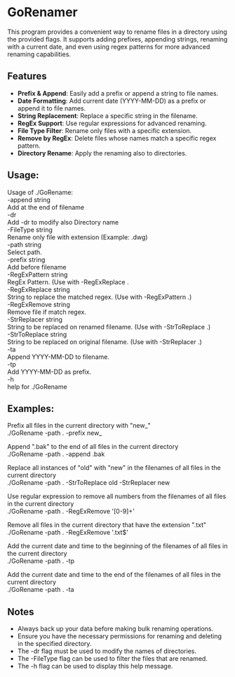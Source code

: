 # GoRenamer

This program provides a convenient way to rename files in a directory using the provided flags. It supports adding prefixes, appending strings, renaming with a current date, and even using regex patterns for more advanced renaming capabilities.

## Features

- **Prefix & Append**: Easily add a prefix or append a string to file names.
- **Date Formatting**: Add current date (YYYY-MM-DD) as a prefix or append it to file names.
- **String Replacement**: Replace a specific string in the filename.
- **RegEx Support**: Use regular expressions for advanced renaming.
- **File Type Filter**: Rename only files with a specific extension.
- **Remove by RegEx**: Delete files whose names match a specific regex pattern.
- **Directory Rename**: Apply the renaming also to directories.

## Usage:  
  
Usage of ./GoRename:  
  -append string  
    Add <string> at the end of filename  
  -dr  
    Add -dr to modify also Directory name  
  -FileType string  
    Rename only file with extension (Example: .dwg)  
  -path string  
    Select path.  
  -prefix string  
    Add <string> before filename  
  -RegExPattern string  
    RegEx Pattern. (Use with -RegExReplace <string>.  
  -RegExReplace string  
    String to replace the matched regex. (Use with -RegExPattern <string>.)  
  -RegExRemove string  
    Remove file if match regex.  
  -StrReplacer string  
    String to be replaced on renamed filename. (Use with -StrToReplace <string>.)  
  -StrToReplace string  
    String to be replaced on original filename. (Use with -StrReplacer <string>.)  
  -ta  
    Append YYYY-MM-DD to filename.  
  -tp  
    Add YYYY-MM-DD as prefix.  
  -h  
    help for ./GoRename  
    
## Examples:  
  
Prefix all files in the current directory with "new_"  
./GoRename -path . -prefix new_  
  
Append ".bak" to the end of all files in the current directory  
./GoRename -path . -append .bak  
  
Replace all instances of "old" with "new" in the filenames of all files in the current directory  
./GoRename -path . -StrToReplace old -StrReplacer new  
  
Use regular expression to remove all numbers from the filenames of all files in the current directory  
./GoRename -path . -RegExRemove '[0-9]+'  
  
Remove all files in the current directory that have the extension ".txt"  
./GoRename -path . -RegExRemove '.txt$'  
  
Add the current date and time to the beginning of the filenames of all files in the current directory  
./GoRename -path . -tp  
  
Add the current date and time to the end of the filenames of all files in the current directory  
./GoRename -path . -ta  
  


## Notes

- Always back up your data before making bulk renaming operations.
- Ensure you have the necessary permissions for renaming and deleting in the specified directory.
- The -dr flag must be used to modify the names of directories.
- The -FileType flag can be used to filter the files that are renamed.
- The -h flag can be used to display this help message.
